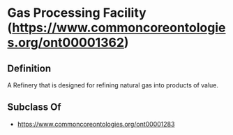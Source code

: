 # Gas Processing Facility (https://www.commoncoreontologies.org/ont00001362)

## Definition
A Refinery that is designed for refining natural gas into products of value.

## Subclass Of
- https://www.commoncoreontologies.org/ont00001283

